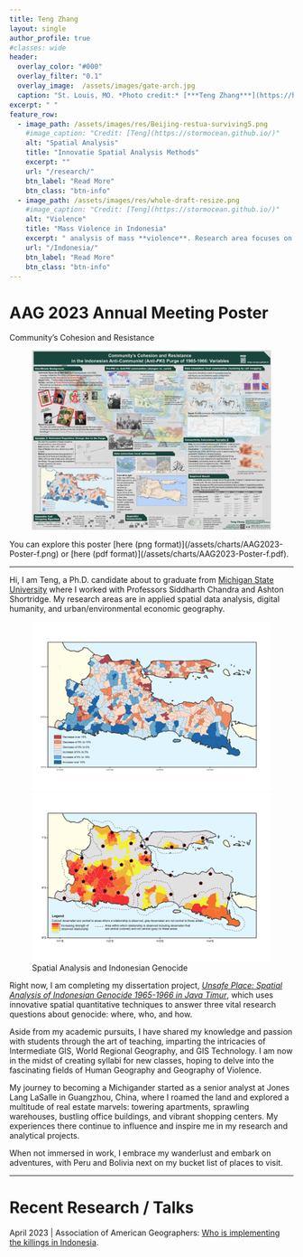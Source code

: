 ```yaml
---
title: Teng Zhang
layout: single
author_profile: true
#classes: wide
header:
  overlay_color: "#000"
  overlay_filter: "0.1"
  overlay_image:  /assets/images/gate-arch.jpg
  caption: "St. Louis, MO. *Photo credit:* [***Teng Zhang***](https://https://www.facebook.com/geography.teng.zhang)"
excerpt: " "
feature_row:
  - image_path: /assets/images/res/Beijing-restua-surviving5.png
    #image_caption: "Credit: [Teng](https://stormocean.github.io/)"
    alt: "Spatial Analysis"
    title: "Innovatie Spatial Analysis Methods"
    excerpt: ""
    url: "/research/"
    btn_label: "Read More"
    btn_class: "btn-info"
  - image_path: /assets/images/res/whole-draft-resize.png
    #image_caption: "Credit: [Teng](https://stormocean.github.io/)"
    alt: "Violence"
    title: "Mass Violence in Indonesia"
    excerpt: " analysis of mass **violence**. Research area focuses on Indonesia."
    url: "/Indonesia/"
    btn_label: "Read More"
    btn_class: "btn-info"
---
```


# AAG 2023 Annual Meeting Poster
Community’s Cohesion and Resistance
<figure>
	<a href="/Indonesia/"><img src="/assets/charts/AAG2023-Poster-zm.png"></a>
</figure>
You can explore this poster [here (png format)](/assets/charts/AAG2023-Poster-f.png) or [here (pdf format)](/assets/charts/AAG2023-Poster-f.pdf).

***

Hi, I am Teng, a Ph.D. candidate about to graduate from [Michigan State University](https://https://geo.msu.edu/) where I worked with Professors Siddharth Chandra and Ashton Shortridge. My research areas are in applied spatial data analysis, digital humanity, and urban/environmental economic geography. 

<figure class="half">
	<a href="/Indonesia/"><img src="/assets/images/res/Pop.png"></a>
	<a href="/works/"><img src="/assets/images/res/GWR.png"></a>
	<figcaption>Spatial Analysis and Indonesian Genocide</figcaption>
</figure>

Right now, I am completing my dissertation project, [*Unsafe Place: Spatial Analysis of Indonesian Genocide 1965-1966 in Java Timur*](/Indonesia), which uses innovative spatial quantitative techniques to answer three vital research questions about genocide: where, who, and how. 

Aside from my academic pursuits, I have shared my knowledge and passion with students through the art of teaching, imparting the intricacies of Intermediate GIS, World Regional Geography, and GIS Technology. I am now in the midst of creating syllabi for new classes, hoping to delve into the fascinating fields of Human Geography and Geography of Violence.

My journey to becoming a Michigander started as a senior analyst at Jones Lang LaSalle in Guangzhou, China, where I roamed the land and explored a multitude of real estate marvels: towering apartments, sprawling warehouses, bustling office buildings, and vibrant shopping centers. My experiences there continue to influence and inspire me in my research and analytical projects.

When not immersed in work, I embrace my wanderlust and embark on adventures, with Peru and Bolivia next on my bucket list of places to visit.

***

# Recent Research / Talks

April 2023 | Association of American Geographers: [Who is implementing the killings in Indonesia](http://www.aag.org/).

